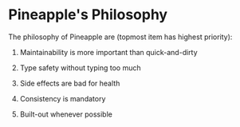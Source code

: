 # Pineapple's Philosophy

The philosophy of Pineapple are (topmost item has highest priority):

1. Maintainability is more important than quick-and-dirty

2. Type safety without typing too much

3. Side effects are bad for health

4. Consistency is mandatory

5. Built-out whenever possible 